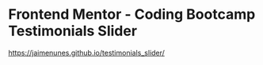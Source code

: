 # Frontend Mentor - Coding Bootcamp Testimonials Slider

https://jaimenunes.github.io/testimonials_slider/

